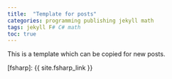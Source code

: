 ```yaml
---
title:  "Template for posts"
categories: programming publishing jekyll math
tags: jekyll F# C# math  
toc: true
---
```


This is a template which can be copied for new posts.

[fsharp]: {{ site.fsharp_link }}